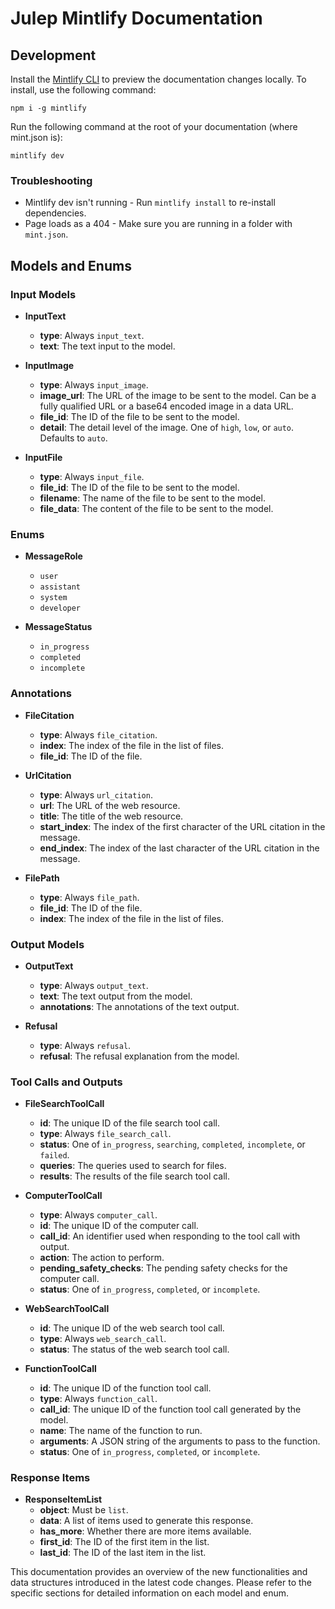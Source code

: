 # Julep Mintlify Documentation

## Development

Install the [Mintlify CLI](https://www.npmjs.com/package/mintlify) to preview the documentation changes locally. To install, use the following command:

```
npm i -g mintlify
```

Run the following command at the root of your documentation (where mint.json is):

```
mintlify dev
```

### Troubleshooting

- Mintlify dev isn't running - Run `mintlify install` to re-install dependencies.
- Page loads as a 404 - Make sure you are running in a folder with `mint.json`.

## Models and Enums

### Input Models

- **InputText**
  - **type**: Always `input_text`.
  - **text**: The text input to the model.

- **InputImage**
  - **type**: Always `input_image`.
  - **image_url**: The URL of the image to be sent to the model. Can be a fully qualified URL or a base64 encoded image in a data URL.
  - **file_id**: The ID of the file to be sent to the model.
  - **detail**: The detail level of the image. One of `high`, `low`, or `auto`. Defaults to `auto`.

- **InputFile**
  - **type**: Always `input_file`.
  - **file_id**: The ID of the file to be sent to the model.
  - **filename**: The name of the file to be sent to the model.
  - **file_data**: The content of the file to be sent to the model.

### Enums

- **MessageRole**
  - `user`
  - `assistant`
  - `system`
  - `developer`

- **MessageStatus**
  - `in_progress`
  - `completed`
  - `incomplete`

### Annotations

- **FileCitation**
  - **type**: Always `file_citation`.
  - **index**: The index of the file in the list of files.
  - **file_id**: The ID of the file.

- **UrlCitation**
  - **type**: Always `url_citation`.
  - **url**: The URL of the web resource.
  - **title**: The title of the web resource.
  - **start_index**: The index of the first character of the URL citation in the message.
  - **end_index**: The index of the last character of the URL citation in the message.

- **FilePath**
  - **type**: Always `file_path`.
  - **file_id**: The ID of the file.
  - **index**: The index of the file in the list of files.

### Output Models

- **OutputText**
  - **type**: Always `output_text`.
  - **text**: The text output from the model.
  - **annotations**: The annotations of the text output.

- **Refusal**
  - **type**: Always `refusal`.
  - **refusal**: The refusal explanation from the model.

### Tool Calls and Outputs

- **FileSearchToolCall**
  - **id**: The unique ID of the file search tool call.
  - **type**: Always `file_search_call`.
  - **status**: One of `in_progress`, `searching`, `completed`, `incomplete`, or `failed`.
  - **queries**: The queries used to search for files.
  - **results**: The results of the file search tool call.

- **ComputerToolCall**
  - **type**: Always `computer_call`.
  - **id**: The unique ID of the computer call.
  - **call_id**: An identifier used when responding to the tool call with output.
  - **action**: The action to perform.
  - **pending_safety_checks**: The pending safety checks for the computer call.
  - **status**: One of `in_progress`, `completed`, or `incomplete`.

- **WebSearchToolCall**
  - **id**: The unique ID of the web search tool call.
  - **type**: Always `web_search_call`.
  - **status**: The status of the web search tool call.

- **FunctionToolCall**
  - **id**: The unique ID of the function tool call.
  - **type**: Always `function_call`.
  - **call_id**: The unique ID of the function tool call generated by the model.
  - **name**: The name of the function to run.
  - **arguments**: A JSON string of the arguments to pass to the function.
  - **status**: One of `in_progress`, `completed`, or `incomplete`.

### Response Items

- **ResponseItemList**
  - **object**: Must be `list`.
  - **data**: A list of items used to generate this response.
  - **has_more**: Whether there are more items available.
  - **first_id**: The ID of the first item in the list.
  - **last_id**: The ID of the last item in the list.

This documentation provides an overview of the new functionalities and data structures introduced in the latest code changes. Please refer to the specific sections for detailed information on each model and enum.